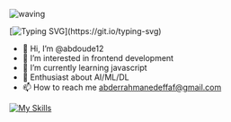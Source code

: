 <div align="left" >
 
 ![waving](https://capsule-render.vercel.app/api?type=waving&height=90&color=gradient)
 
[![Typing SVG](https://readme-typing-svg.herokuapp.com?font=Mouse+Memoirs&size=65&pause=500&color=06CD9C&vCenter=true&width=600&height=70&lines=Abderrahmane+deffaf;Abderrahmane;a+Web+Developer;)](https://git.io/typing-svg)
 </div>
 
- 👋 Hi, I’m @abdoude12
- 👀 I’m interested in frontend development
- 🌱 I’m currently learning javascript
- 💞️ Enthusiast about AI/ML/DL
- 📫 How to reach me abderrahmanedeffaf@gmail.com

[![My Skills](https://skillicons.dev/icons?i=js,html,css,scss,react,c,figma,ps,ai,pr,ae)](https://skillicons.dev)
